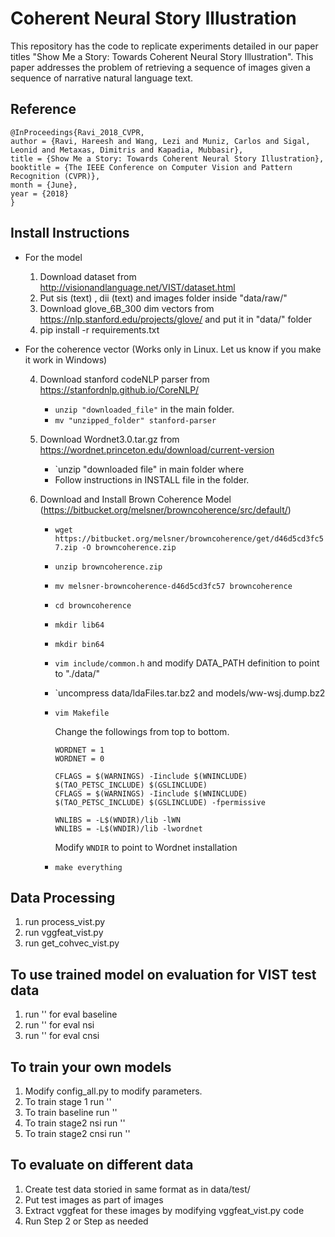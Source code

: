 # Coherent Neural Story Illustration
This repository has the code to replicate experiments detailed in our paper titles "Show Me a Story: Towards Coherent Neural Story Illustration". This paper addresses the problem of retrieving a sequence of images given a sequence of narrative natural language text. 


## Reference
```
@InProceedings{Ravi_2018_CVPR,
author = {Ravi, Hareesh and Wang, Lezi and Muniz, Carlos and Sigal, Leonid and Metaxas, Dimitris and Kapadia, Mubbasir},
title = {Show Me a Story: Towards Coherent Neural Story Illustration},
booktitle = {The IEEE Conference on Computer Vision and Pattern Recognition (CVPR)},
month = {June},
year = {2018}
}
```

## Install Instructions

- For the model 

  1. Download dataset from http://visionandlanguage.net/VIST/dataset.html
  2. Put sis (text) , dii (text) and images folder inside "data/raw/"
  3. Download glove_6B_300 dim vectors from https://nlp.stanford.edu/projects/glove/ and put it in "data/" folder
  4. pip install -r requirements.txt

- For the coherence vector (Works only in Linux. Let us know if you make it work in Windows)

  4. Download stanford codeNLP parser from https://stanfordnlp.github.io/CoreNLP/
    
     - `unzip "downloaded_file"` in the main folder.
     - `mv "unzipped_folder" stanford-parser`

  5. Download Wordnet3.0.tar.gz from https://wordnet.princeton.edu/download/current-version
     - `unzip "downloaded file" in main folder where 
     - Follow instructions in INSTALL file in the folder. 
     
  6. Download and Install Brown Coherence Model (https://bitbucket.org/melsner/browncoherence/src/default/)
    
     - `wget https://bitbucket.org/melsner/browncoherence/get/d46d5cd3fc57.zip -O browncoherence.zip`
     - `unzip browncoherence.zip`
     - `mv melsner-browncoherence-d46d5cd3fc57 browncoherence`
     - `cd browncoherence`
     - `mkdir lib64`
     - `mkdir bin64`
     - `vim include/common.h` and modify DATA_PATH definition to point to "./data/"
     - `uncompress data/ldaFiles.tar.bz2 and models/ww-wsj.dump.bz2
     - `vim Makefile`
     
       Change the followings from top to bottom.
       ```
       WORDNET = 1
       WORDNET = 0
       ```
       ```
       CFLAGS = $(WARNINGS) -Iinclude $(WNINCLUDE) $(TAO_PETSC_INCLUDE) $(GSLINCLUDE)
       CFLAGS = $(WARNINGS) -Iinclude $(WNINCLUDE) $(TAO_PETSC_INCLUDE) $(GSLINCLUDE) -fpermissive 
       ```
       ```
       WNLIBS = -L$(WNDIR)/lib -lWN
       WNLIBS = -L$(WNDIR)/lib -lwordnet
       ```
       Modify `WNDIR` to point to Wordnet installation
     - `make everything`

## Data Processing
1. run process_vist.py 
2. run vggfeat_vist.py
3. run get_cohvec_vist.py

## To use trained model on evaluation for VIST test data
1. run '' for eval baseline 
2. run '' for eval nsi 
3. run '' for eval cnsi

## To train your own models
1. Modify config_all.py to modify parameters. 
2. To train stage 1 run ''
3. To train baseline run ''
4. To train stage2 nsi run ''
5. To train stage2 cnsi run '' 

## To evaluate on different data
1. Create test data storied in same format as in data/test/
2. Put test images as part of images 
3. Extract vggfeat for these images by modifying vggfeat_vist.py code
4. Run Step 2 or Step as needed

